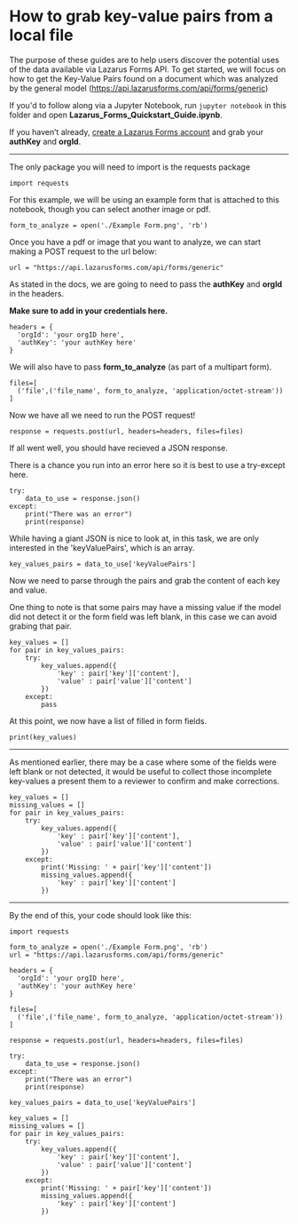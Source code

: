 # How to grab key-value pairs from a local file
The purpose of these guides are to help users discover the potential uses of the data available via Lazarus Forms API. To get started, we will focus on how to get the Key-Value Pairs found on a document which was analyzed by the general model (https://api.lazarusforms.com/api/forms/generic)   

If you'd to follow along via a Jupyter Notebook, run `jupyter notebook` in this folder and open **Lazarus_Forms_Quickstart_Guide.ipynb**.

If you haven’t already, [create a Lazarus Forms account](https://lzr-forms-api-1-0.webflow.io/quickstart-guide) and grab your **authKey** and **orgId**.
___

The only package you will need to import is the requests package

```
import requests
```

For this example, we will be using an example form that is attached to this notebook, though you can select another image or pdf.

```
form_to_analyze = open('./Example Form.png', 'rb')
```

Once you have a pdf or image that you want to analyze, we can start making a POST request to the url below:

```
url = "https://api.lazarusforms.com/api/forms/generic"
```

As stated in the docs, we are going to need to pass the **authKey** and **orgId** in the headers.

**Make sure to add in your credentials here.**

```
headers = {
  'orgId': 'your orgID here',
  'authKey': 'your authKey here'
}
```

We will also have to pass **form_to_analyze** (as part of a multipart form).

```
files=[
  ('file',('file_name', form_to_analyze, 'application/octet-stream'))
]
```

Now we have all we need to run the POST request!

```
response = requests.post(url, headers=headers, files=files)
```

If all went well, you should have recieved a JSON response.

There is a chance you run into an error here so it is best to use a try-except here.

```
try:
    data_to_use = response.json()
except:
    print("There was an error")
    print(response)
```

While having a giant JSON is nice to look at, in this task, we are only interested in the 'keyValuePairs', which is an array.

```
key_values_pairs = data_to_use['keyValuePairs']
```

Now we need to parse through the pairs and grab the content of each key and value.

One thing to note is that some pairs may have a missing value if the model did not detect it or the form field was left blank, in this case we can avoid grabing that pair. 

```
key_values = []
for pair in key_values_pairs:
    try:
        key_values.append({
            'key' : pair['key']['content'],
            'value' : pair['value']['content']
        })
    except:
        pass
```

At this point, we now have a list of filled in form fields.

```
print(key_values)
```
___
As mentioned earlier, there may be a case where some of the fields were left blank or not detected, it would be useful to collect those incomplete key-values a present them to a reviewer to confirm and make corrections.

```
key_values = []
missing_values = []
for pair in key_values_pairs:
    try:
        key_values.append({
            'key' : pair['key']['content'],
            'value' : pair['value']['content']
        })
    except:
        print('Missing: ' + pair['key']['content'])
        missing_values.append({
            'key' : pair['key']['content']
        })
```
___
By the end of this, your code should look like this:
```
import requests

form_to_analyze = open('./Example Form.png', 'rb')
url = "https://api.lazarusforms.com/api/forms/generic"

headers = {
  'orgId': 'your orgID here',
  'authKey': 'your authKey here'
}

files=[
  ('file',('file_name', form_to_analyze, 'application/octet-stream'))
]

response = requests.post(url, headers=headers, files=files)

try:
    data_to_use = response.json()
except:
    print("There was an error")
    print(response)

key_values_pairs = data_to_use['keyValuePairs']

key_values = []
missing_values = []
for pair in key_values_pairs:
    try:
        key_values.append({
            'key' : pair['key']['content'],
            'value' : pair['value']['content']
        })
    except:
        print('Missing: ' + pair['key']['content'])
        missing_values.append({
            'key' : pair['key']['content']
        })
```
